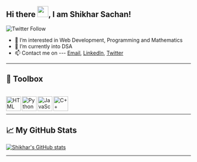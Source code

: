 ## Hi there <img src="https://raw.githubusercontent.com/MartinHeinz/MartinHeinz/master/wave.gif" width="30px">, I am Shikhar Sachan!

![Twitter Follow](https://img.shields.io/twitter/follow/shikhar_1609?style=social)


- 👀 I’m interested in Web Development, Programming and Mathematics
- 🌱 I’m currently into DSA
- 📫 Contact me on --- 
      <a href= "mailto:shikhar.sachan16@gmail.com">Email</a>, 
      <a href ="linkedin.com/in/shikhar-sachan-004978214">LinkedIn</a>,
      <a href= "https://twitter.com/shikhar_1609">Twitter</a> 



--------

## 🧰 Toolbox
<br/>
<div>
      <img src = 'https://user-images.githubusercontent.com/77502834/128146552-fe1e28fb-413e-474a-b53a-b1de47eb8b8f.png' alt = HTML align= left width = 40px>
      <img src = 'https://user-images.githubusercontent.com/77502834/128146703-19f9d686-4697-46a8-a53d-03f8d112fda3.png' alt = Python align = left width = 40px>
      <img src = 'https://user-images.githubusercontent.com/77502834/128148521-bc78e3d1-df18-4bb9-9e4f-b46bcb3ecaae.png' alt = JavaScript align = left width = 40px>
     <img src = 'https://raw.githubusercontent.com/isocpp/logos/master/cpp_logo.png' alt = C++ align = left width = 40px> 

      
      


</div>
<br/> <br/>

--------


## &#x1f4c8; My GitHub Stats


[![Shikhar's GitHub stats](https://github-readme-stats.vercel.app/api?username=Shikhar-16&include_all_commits=true&show_icons=true&theme=gotham)](https://github.com/Shikhar-16/github-readme-stats)

--------




<!---
Shikhar-16/Shikhar-16 is a ✨ special ✨ repository because its `README.md` (this file) appears on your GitHub profile.
You can click the Preview link to take a look at your changes.
--->
